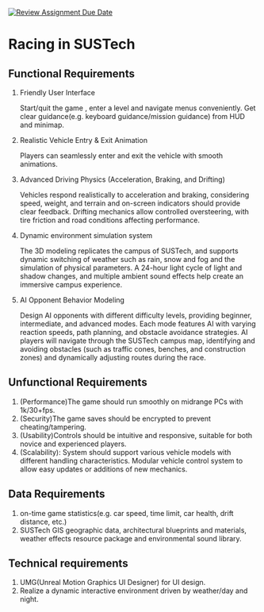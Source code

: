 [![Review Assignment Due Date](https://classroom.github.com/assets/deadline-readme-button-22041afd0340ce965d47ae6ef1cefeee28c7c493a6346c4f15d667ab976d596c.svg)](https://classroom.github.com/a/_7UQvaE8)

# Racing in SUSTech

## Functional Requirements

1. Friendly User Interface

   Start/quit the game , enter a level and navigate menus conveniently. Get clear guidance(e.g. keyboard guidance/mission guidance) from HUD and minimap.
2. Realistic Vehicle Entry & Exit Animation

   Players can seamlessly enter and exit the vehicle with smooth animations.
3. Advanced Driving Physics (Acceleration, Braking, and Drifting)

   Vehicles respond realistically to acceleration and braking, considering speed, weight, and terrain and on-screen indicators should provide clear feedback.
   Drifting mechanics allow controlled oversteering, with tire friction and road conditions affecting performance.
4. Dynamic environment simulation system

   The 3D modeling replicates the campus of SUSTech, and supports dynamic switching of weather such as rain, snow and fog and the simulation of physical parameters. A 24-hour light cycle of light and shadow changes, and multiple ambient sound effects help create an immersive campus experience.

5. AI Opponent Behavior Modeling

   Design AI opponents with different difficulty levels, providing beginner, intermediate, and advanced modes. Each mode features AI with varying reaction speeds, path planning, and obstacle avoidance strategies. AI players will navigate through the SUSTech campus map, identifying and avoiding obstacles (such as traffic cones, benches, and construction zones) and dynamically adjusting routes during the race.
## Unfunctional Requirements

1. (Performance)The game should run smoothly on midrange PCs with 1k/30+fps.
2. (Security)The game saves should be encrypted to prevent cheating/tampering.
3. (Usability)Controls should be intuitive and responsive, suitable for both novice and experienced players.
4. (Scalability): System should support various vehicle models with different handling characteristics. Modular vehicle control system to allow easy updates or additions of new mechanics.

## Data Requirements

1. on-time game statistics(e.g. car speed, time limit, car health, drift distance, etc.)
2. SUSTech GIS geographic data, architectural blueprints and materials, weather effects resource package and environmental sound library.

## Technical requirements

1. UMG(Unreal Motion Graphics UI Designer) for UI design.
2. Realize a dynamic interactive environment driven by weather/day and night.
